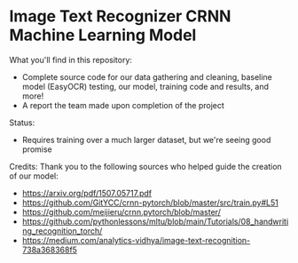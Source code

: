 # Image Text Recognizer CRNN Machine Learning Model

What you'll find in this repository:
- Complete source code for our data gathering and cleaning, baseline model (EasyOCR) testing, our model, training code and results, and more!
- A report the team made upon completion of the project 

Status:
- Requires training over a much larger dataset, but we're seeing good promise

Credits:
Thank you to the following sources who helped guide the creation of our model:
- https://arxiv.org/pdf/1507.05717.pdf
- https://github.com/GitYCC/crnn-pytorch/blob/master/src/train.py#L51
- https://github.com/meijieru/crnn.pytorch/blob/master/
- https://github.com/pythonlessons/mltu/blob/main/Tutorials/08_handwriting_recognition_torch/
- https://medium.com/analytics-vidhya/image-text-recognition-738a368368f5
